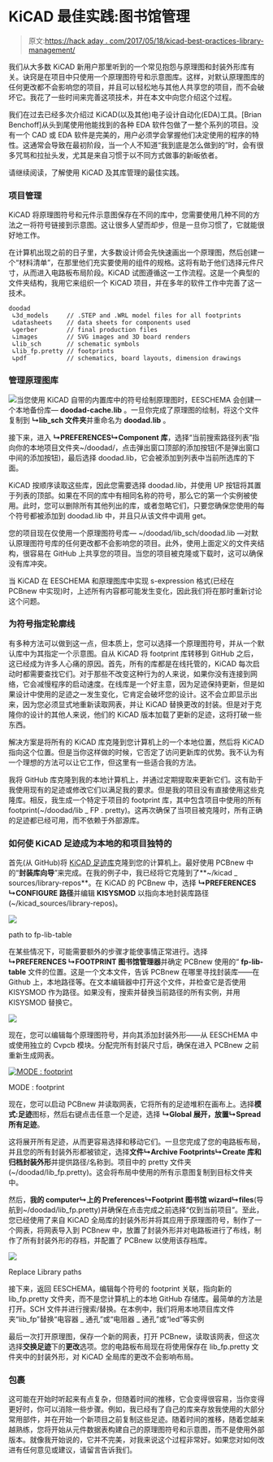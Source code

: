 # KiCAD 最佳实践:图书馆管理

> 原文:[https://hack aday . com/2017/05/18/kicad-best-practices-library-management/](https://hackaday.com/2017/05/18/kicad-best-practises-library-management/)

我们从大多数 KiCAD 新用户那里听到的一个常见抱怨与原理图和封装外形库有关。诀窍是在项目中只使用一个原理图符号和示意图库。这样，对默认原理图库的任何更改都不会影响您的项目，并且可以轻松地与其他人共享您的项目，而不会破坏它。我花了一些时间来完善这项技术，并在本文中向您介绍这个过程。

我们在过去已经多次介绍过 KiCAD(以及其他)电子设计自动化(EDA)工具。[Brian Benchoff]从头到尾使用他能找到的各种 EDA 软件包做了一整个系列的项目。没有一个 CAD 或 EDA 软件是完美的，用户必须学会掌握他们决定使用的程序的特性。这通常会导致在最初阶段，当一个人不知道“我到底是怎么做到的”时，会有很多咒骂和拉扯头发，尤其是来自习惯于以不同方式做事的新皈依者。

请继续阅读，了解使用 KiCAD 及其库管理的最佳实践。

### 项目管理

KiCAD 将原理图符号和元件示意图保存在不同的库中，您需要使用几种不同的方法之一将符号链接到示意图。这让很多人望而却步，但是一旦你习惯了，它就能很好地工作。

在计算机出现之前的日子里，大多数设计师会先快速画出一个原理图，然后创建一个“材料清单”，在那里他们充实要使用的组件的规格。这将有助于他们选择元件尺寸，从而进入电路板布局阶段。KiCAD 试图遵循这一工作流程。这是一个典型的文件夹结构，我用它来组织一个 KiCAD 项目，并在多年的软件工作中完善了这一技术。

```
doodad
 ↳3d_models     // .STEP and .WRL model files for all footprints
 ↳datasheets    // data sheets for components used
 ↳gerber        // final production files
 ↳images        // SVG images and 3D board renders
 ↳lib_sch       // schematic symbols
 ↳lib_fp.pretty // footprints
 ↳pdf           // schematics, board layouts, dimension drawings
```

### 管理原理图库

![](../Images/d63a53c403dc30d239c418e9aca76aee.png)当您使用 KiCAD 自带的内置库中的符号绘制原理图时，EESCHEMA 会创建一个本地备份库— **doodad-cache.lib** 。一旦你完成了原理图的绘制，将这个文件复制到 **↳lib_sch 文件夹**并重命名为 **doodad.lib** 。

接下来，进入 **↳PREFERENCES↳Component 库**，选择“当前搜索路径列表”指向你的本地项目文件夹~/doodad/，点击弹出窗口顶部的添加按钮(不是弹出窗口中间的添加按钮)，最后选择 doodad.lib，它会被添加到列表中当前所选库的下面。

KiCAD 按顺序读取这些库，因此您需要选择 doodad.lib，并使用 UP 按钮将其置于列表的顶部。如果在不同的库中有相同名称的符号，那么它的第一个实例被使用。此时，您可以删除所有其他列出的库，或者忽略它们，只要您确保您使用的每个符号都被添加到 doodad.lib 中，并且只从该文件中调用 get。

您的项目现在仅使用一个原理图符号库— ~/doodad/lib_sch/doodad.lib —对默认原理图符号库的任何更改都不会影响您的项目。此外，使用上面定义的文件夹结构，很容易在 GitHub 上共享您的项目。当您的项目被克隆或下载时，这可以确保没有库冲突。

当 KiCAD 在 EESCHEMA 和原理图库中实现 s-expression 格式(已经在 PCBnew 中实现)时，上述所有内容都可能发生变化，因此我们将在那时重新讨论这个问题。

### 为符号指定轮廓线

有多种方法可以做到这一点，但本质上，您可以选择一个原理图符号，并从一个默认库中为其指定一个示意图。自从 KiCAD 将 footprint 库转移到 GitHub 之后，这已经成为许多人心痛的原因。首先，所有的库都是在线托管的，KiCAD 每次启动时都需要查找它们。对于那些不改变这种行为的人来说，如果你没有连接到网络，它会减慢程序的启动速度。在线库是一个好主意，因为足迹保持更新，但是如果设计中使用的足迹之一发生变化，它肯定会破坏您的设计。这不会立即显示出来，因为您必须显式地重新读取网表，并让 KiCAD 替换更改的封装。但是对于克隆你的设计的其他人来说，他们的 KiCAD 版本加载了更新的足迹，这将打破一些东西。

解决方案是将所有的 KiCAD 库克隆到您计算机上的一个本地位置，然后将 KiCAD 指向这个位置。但是当你这样做的时候，它否定了访问更新库的优势。我不认为有一个理想的方法可以让它工作，但这里有一些适合我的方法。

我将 GitHub 库克隆到我的本地计算机上，并通过定期提取来更新它们。这有助于我使用现有的足迹或修改它们以满足我的要求。但是我的项目没有直接使用这些克隆库。相反，我生成一个特定于项目的 footprint 库，其中包含项目中使用的所有 footprint(~/doodad/lib _ FP . pretty)。这再次确保了当项目被克隆时，所有正确的足迹都已经可用，而不依赖于外部源库。

### 如何使 KiCAD 足迹成为本地的和项目独特的

首先(从 GitHub)将 [KiCAD 足迹库](https://github.com/KiCad)克隆到您的计算机上。最好使用 PCBnew 中的“**封装库向导**”来完成。在我的例子中，我已经将它克隆到了**~/kicad _ sources/library-repos**。在 KiCAD 的 PCBnew 中，选择 **↳PREFERENCES ↳CONFIGURE 路径**并编辑 **KISYSMOD** 以指向本地封装库路径(~/kicad_sources/library-repos)。

![](../Images/e28ec23f1e26d4a5d90ae2216a6be5a2.png)

path to fp-lib-table

在某些情况下，可能需要额外的步骤才能使事情正常进行。选择 **↳PREFERENCES ↳FOOTPRINT 图书馆管理器**并确定 PCBnew 使用的“ **fp-lib-table** 文件的位置。这是一个文本文件，告诉 PCBnew 在哪里寻找封装库——在 Github 上，本地路径等。在文本编辑器中打开这个文件，并检查它是否使用 KISYSMOD 作为路径。如果没有，搜索并替换当前路径的所有实例，并用 KISYSMOD 替换它。

![](../Images/bdc65fec21e693762c98cd7b49c70259.png)

现在，您可以编辑每个原理图符号，并向其添加封装外形——从 EESCHEMA 中或使用独立的 Cvpcb 模块。分配完所有封装尺寸后，确保在进入 PCBnew 之前重新生成网表。

[![MODE : footprint](../Images/48999283771f6e745dd0040f9dc45136.png)](https://hackaday.com/wp-content/uploads/2017/04/pcbnew_01.png)

MODE : footprint

现在，您可以启动 PCBnew 并读取网表，它将所有的足迹堆积在画布上。选择**模式:足迹**图标，然后右键点击任意一个足迹，选择 **↳Global 展开，放置↳Spread 所有足迹**。

这将展开所有足迹，从而更容易选择和移动它们。一旦您完成了您的电路板布局，并且您的所有封装外形都被锁定，选择**文件↳Archive Footprints↳Create 库和归档封装外形**并提供路径/名称到。项目中的 pretty 文件夹(~/doodad/lib_fp.pretty)。这会将布局中使用的所有示意图复制到目标文件夹中。

然后，**我的 computer↳上的 Preferences↳Footprint 图书馆 wizard↳files**(导航到~/doodad/lib_fp.pretty)并确保在点击完成之前选择“仅到当前项目”。至此，您已经使用了来自 KiCAD 全局库的封装外形并将其应用于原理图符号，制作了一个网表，将网表导入到 PCBnew 中，放置了封装外形并对电路板进行了布线，制作了所有封装外形的存档，并配置了 PCBnew 以使用该存档库。

![](../Images/3782c80d756c58f8f42952d16a8c7df6.png)

Replace Library paths

接下来，返回 EESCHEMA，编辑每个符号的 footprint 关联，指向新的 lib_fp.pretty 文件夹，而不是您计算机上的本地 GitHub 存储库。最简单的方法是打开。SCH 文件并进行搜索/替换。在本例中，我们将用本地项目库文件夹“lib_fp”替换“电容器 _ 通孔”或“电阻器 _ 通孔”或“led”等实例

最后一次打开原理图，保存一个新的网表，打开 PCBnew，读取该网表，但这次选择**交换足迹**下的**更改**选项。您的电路板布局现在将使用保存在 lib_fp.pretty 文件夹中的封装外形，对 KiCAD 全局库的更改不会影响布局。

### 包裹

这可能在开始时听起来有点复杂，但随着时间的推移，它会变得很容易，当你变得更好时，你可以消除一些步骤。例如，我已经有了自己的库来存放我使用的大部分常用部件，并在开始一个新项目之前复制这些足迹。随着时间的推移，随着您越来越熟练，您将开始从元件数据表构建自己的原理图符号和示意图，而不是使用外部版本。就像我开始说的，它并不完美，对我来说这个过程非常好。如果您对如何改进有任何意见或建议，请留言告诉我们。